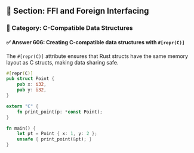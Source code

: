 ## 📘 Section: FFI and Foreign Interfacing  
### 🔹 Category: C-Compatible Data Structures  
#### ✅ Answer 606: Creating C-compatible data structures with `#[repr(C)]`

The `#[repr(C)]` attribute ensures that Rust structs have the same memory layout as C structs, making data sharing safe.

```rust
#[repr(C)]
pub struct Point {
    pub x: i32,
    pub y: i32,
}

extern "C" {
    fn print_point(p: *const Point);
}

fn main() {
    let pt = Point { x: 1, y: 2 };
    unsafe { print_point(&pt); }
}
```
